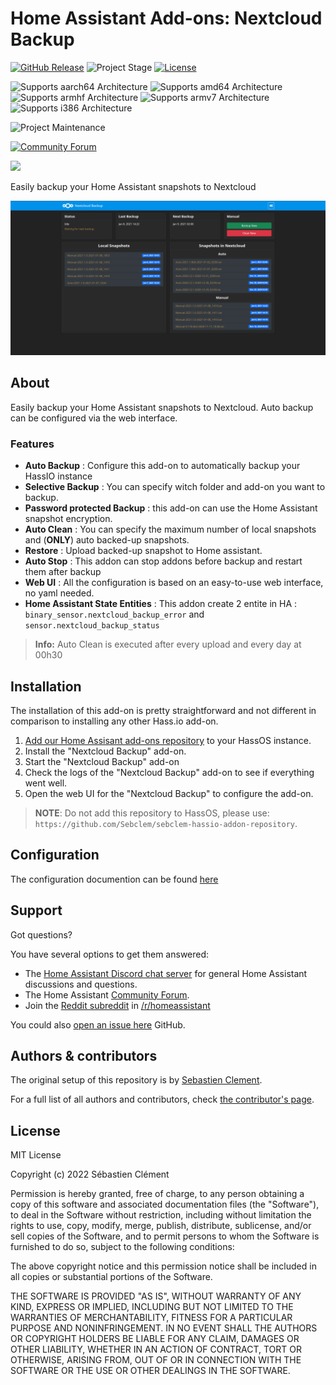 # Home Assistant Add-ons: Nextcloud Backup

[![GitHub Release][releases-shield]][releases]
![Project Stage][project-stage-shield]
[![License][license-shield]](LICENSE)

![Supports aarch64 Architecture][aarch64-shield]
![Supports amd64 Architecture][amd64-shield]
![Supports armhf Architecture][armhf-shield]
![Supports armv7 Architecture][armv7-shield]
![Supports i386 Architecture][i386-shield]

![Project Maintenance][maintenance-shield]

[![Community Forum][forum-shield]][forum]

<a href="https://www.buymeacoffee.com/seb6596"><img src="https://img.buymeacoffee.com/button-api/?text=Buy me a coffee&emoji=&slug=seb6596&button_colour=FFDD00&font_colour=000000&font_family=Lato&outline_colour=000000&coffee_colour=ffffff" width='20%'></a>



Easily backup your Home Assistant snapshots to Nextcloud

![Nextcloud Backup Screenshot](images/screenshot.png)

## About

Easily backup your Home Assistant snapshots to Nextcloud.
Auto backup can be configured via the web interface.
### Features

- __Auto Backup__ : Configure this add-on to automatically backup your HassIO instance
- __Selective Backup__ : You can specify witch folder and add-on you want to backup.
- __Password protected Backup__ : this add-on can use the Home Assistant snapshot encryption.
- __Auto Clean__ : You can specify the maximum number of local snapshots and (__ONLY__) auto backed-up snapshots.
- __Restore__ : Upload backed-up snapshot to Home assistant.
- __Auto Stop__ : This addon can stop addons before backup and restart them after backup 
- __Web UI__ : All the configuration is based on an easy-to-use web interface, no yaml needed.
- __Home Assistant State Entities__ : This addon create 2 entite in HA : `binary_sensor.nextcloud_backup_error` and `sensor.nextcloud_backup_status`
> __Info:__
> Auto Clean is executed after every upload and every day at 00h30

## Installation

The installation of this add-on is pretty straightforward and not different in
comparison to installing any other Hass.io add-on.

1. [Add our Home Assisant add-ons repository][repository] to your HassOS instance.
1. Install the "Nextcloud Backup" add-on.
1. Start the "Nextcloud Backup" add-on
1. Check the logs of the "Nextcloud Backup" add-on to see if everything went well.
1. Open the web UI for the "Nextcloud Backup" to configure the add-on.

> **NOTE**: Do not add this repository to HassOS, please use: `https://github.com/Sebclem/sebclem-hassio-addon-repository`.

## Configuration
The configuration documention can be found [here][config_doc]

## Support

Got questions?

You have several options to get them answered:

- The [Home Assistant Discord chat server][discord-ha] for general Home
  Assistant discussions and questions.
- The Home Assistant [Community Forum][forum].
- Join the [Reddit subreddit][reddit] in [/r/homeassistant][reddit]

You could also [open an issue here][issue] GitHub.

<!-- ## Contributing

This is an active open-source project. We are always open to people who want to
use the code or contribute to it.

We have set up a separate document containing our
[contribution guidelines](CONTRIBUTING.md).

Thank you for being involved! :heart_eyes: -->

## Authors & contributors

The original setup of this repository is by [Sebastien Clement][Sebclem].

For a full list of all authors and contributors,
check [the contributor's page][contributors].


## License

MIT License

Copyright (c) 2022 Sébastien Clément

Permission is hereby granted, free of charge, to any person obtaining a copy
of this software and associated documentation files (the "Software"), to deal
in the Software without restriction, including without limitation the rights
to use, copy, modify, merge, publish, distribute, sublicense, and/or sell
copies of the Software, and to permit persons to whom the Software is
furnished to do so, subject to the following conditions:

The above copyright notice and this permission notice shall be included in all
copies or substantial portions of the Software.

THE SOFTWARE IS PROVIDED "AS IS", WITHOUT WARRANTY OF ANY KIND, EXPRESS OR
IMPLIED, INCLUDING BUT NOT LIMITED TO THE WARRANTIES OF MERCHANTABILITY,
FITNESS FOR A PARTICULAR PURPOSE AND NONINFRINGEMENT. IN NO EVENT SHALL THE
AUTHORS OR COPYRIGHT HOLDERS BE LIABLE FOR ANY CLAIM, DAMAGES OR OTHER
LIABILITY, WHETHER IN AN ACTION OF CONTRACT, TORT OR OTHERWISE, ARISING FROM,
OUT OF OR IN CONNECTION WITH THE SOFTWARE OR THE USE OR OTHER DEALINGS IN THE
SOFTWARE.

[aarch64-shield]: https://img.shields.io/badge/aarch64-yes-green.svg
[amd64-shield]: https://img.shields.io/badge/amd64-yes-green.svg
[armhf-shield]: https://img.shields.io/badge/armhf-yes-green.svg
[armv7-shield]: https://img.shields.io/badge/armv7-yes-green.svg
[buymeacoffee-shield]: https://www.buymeacoffee.com/assets/img/guidelines/download-assets-sm-2.svg
[buymeacoffee]: https://www.buymeacoffee.com/seb6596
[Sebclem]: https://github.com/Sebclem
[discord-ha]: https://discord.gg/c5DvZ4e
[forum-shield]: https://img.shields.io/badge/community-forum-brightgreen.svg
[forum]: https://community.home-assistant.io/
[i386-shield]: https://img.shields.io/badge/i386-yes-green.svg
[issue]: https://github.com/Sebclem/hassio-nextcloud-backup/issues
[license-shield]: https://img.shields.io/github/license/Sebclem/hassio-nextcloud-backup.svg
[maintenance-shield]: https://img.shields.io/maintenance/yes/2022.svg
[project-stage-shield]: https://img.shields.io/badge/project%20stage-Beta-red.svg
[reddit]: https://reddit.com/r/homeassistant
[releases-shield]: https://img.shields.io/github/release/Sebclem/hassio-nextcloud-backup.svg?include_prereleases
[releases]: https://github.com/Sebclem/hassio-nextcloud-backup/releases
[repository]: https://github.com/Sebclem/sebclem-hassio-addon-repository
[contributors]: https://github.com/Sebclem/hassio-nextcloud-backup/graphs/contributors
[semver]: https://semver.org/spec/v2.0.0.htm
[config_doc]: https://github.com/Sebclem/hassio-nextcloud-backup/blob/master/nextcloud_backup/DOCS.md

